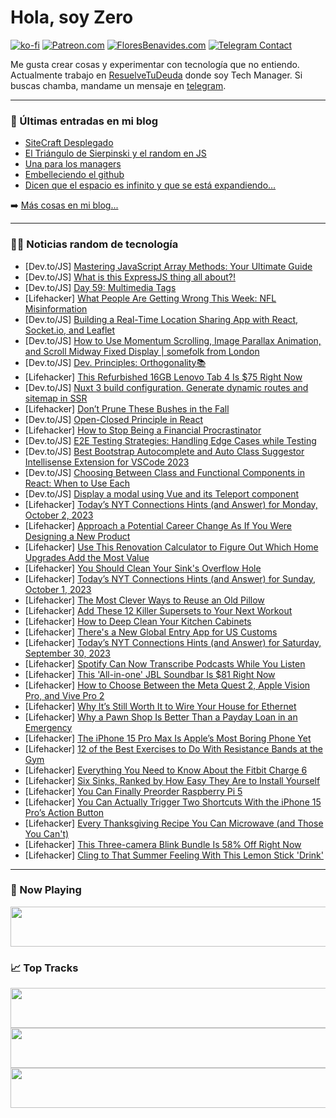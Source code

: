 # Hola, soy Zero

[![ko-fi](https://ko-fi.com/img/githubbutton_sm.svg)](https://ko-fi.com/J3J4N0LUK)
[![Patreon.com](https://img.shields.io/endpoint.svg?url=https%3A%2F%2Fshieldsio-patreon.vercel.app%2Fapi%3Fusername%3Dzerodragon%26type%3Dpatrons&style=for-the-badge)](https://patreon.com/zerodragon)
[![FloresBenavides.com](https://img.shields.io/website?down_message=oops&label=MiBlog&style=for-the-badge&up_message=online&url=https%3A%2F%2Ffloresbenavides.com)](https://floresbenavides.com)
[![Telegram Contact](https://img.shields.io/badge/escr%C3%ADbeme-ZeroDragon-%2326A5E4?style=for-the-badge&logo=telegram)](https://t.me/zerodragon)

Me gusta crear cosas y experimentar con tecnología que no entiendo.
Actualmente trabajo en [ResuelveTuDeuda](http://github.com/resuelve) donde soy Tech Manager.
Si buscas chamba, mandame un mensaje en [telegram](https://t.me/zerodragon).

---

### 📕 Últimas entradas en mi blog
<!-- BLOG-POST-LIST:START -->
- [SiteCraft Desplegado](https://floresbenavides.com/sitecraft-desplegado/)
- [El Triángulo de Sierpinski y el random en JS](https://floresbenavides.com/el-triangulo-de-sierpinski-y-el-random-en-js/)
- [Una para los managers](https://floresbenavides.com/una-para-los-managers/)
- [Embelleciendo el github](https://floresbenavides.com/embelleciendo-el-github/)
- [Dicen que el espacio es infinito y que se está expandiendo…](https://floresbenavides.com/dicen-que-el-espacio-es-infinito-y-que-se-esta-expandiendo/)
<!-- BLOG-POST-LIST:END -->

➡️ [Más cosas en mi blog...](https://floresbenavides.com)

---

### 👨‍💻 Noticias random de tecnología
<!-- TECH-POSTS:START -->
- [Dev.to/JS] [Mastering JavaScript Array Methods: Your Ultimate Guide](https://dev.to/jaimaldullat/mastering-javascript-array-methods-your-ultimate-guide-661)
- [Dev.to/JS] [What is this ExpressJS thing all about?!](https://dev.to/kycodee/what-is-this-expressjs-thing-all-about-3266)
- [Dev.to/JS] [Day 59: Multimedia Tags](https://dev.to/dhrn/day-59-multimedia-tags-542h)
- [Lifehacker] [What People Are Getting Wrong This Week: NFL Misinformation](https://lifehacker.com/what-people-are-getting-wrong-this-week-nfl-misinforma-1850888774)
- [Dev.to/JS] [Building a Real-Time Location Sharing App with React, Socket.io, and Leaflet](https://dev.to/manishmehra/building-a-real-time-location-sharing-app-with-react-socketio-and-leaflet-236l)
- [Dev.to/JS] [How to Use Momentum Scrolling, Image Parallax Animation, and Scroll Midway Fixed Display | somefolk from London](https://dev.to/portfoliotechnics/how-to-use-momentum-scrolling-image-parallax-animation-and-scroll-midway-fixed-display-somefolk-from-london-269h)
- [Dev.to/JS] [Dev. Principles: Orthogonality📚](https://dev.to/frjr17/dev-principles-orthogonality-1gka)
- [Lifehacker] [This Refurbished 16GB Lenovo Tab 4 Is $75 Right Now](https://lifehacker.com/this-refurbished-16gb-lenovo-tab-4-is-75-right-now-1850867001)
- [Dev.to/JS] [Nuxt 3 build configuration. Generate dynamic routes and sitemap in SSR](https://dev.to/kucherol/nuxt-3-build-configuration-generate-dynamic-routes-and-sitemap-in-ssr-3i4l)
- [Lifehacker] [Don’t Prune These Bushes in the Fall](https://lifehacker.com/bushes-to-prune-in-fall-1850887331)
- [Dev.to/JS] [Open-Closed Principle in React](https://dev.to/mikhaelesa/open-closed-principle-in-react-1lgd)
- [Lifehacker] [How to Stop Being a Financial Procrastinator](https://lifehacker.com/are-you-a-financial-procrastinator-1850887300)
- [Dev.to/JS] [E2E Testing Strategies: Handling Edge Cases while Testing](https://dev.to/keploy/e2e-testing-strategies-handling-edge-cases-while-testing-381)
- [Dev.to/JS] [Best Bootstrap Autocomplete and Auto Class Suggestor Intellisense Extension for VSCode 2023](https://dev.to/noobmahbub/best-bootstrap-autocomplete-and-auto-class-suggestor-intellisense-extension-for-vscode-2023-1oa9)
- [Dev.to/JS] [Choosing Between Class and Functional Components in React: When to Use Each](https://dev.to/the2minengineer/choosing-between-class-and-functional-components-in-react-when-to-use-each-46en)
- [Dev.to/JS] [Display a modal using Vue and its Teleport component](https://dev.to/capsulescodes/how-to-display-a-modal-using-vue-and-its-teleport-component-3e45)
- [Lifehacker] [Today’s NYT Connections Hints &lpar;and Answer&rpar; for Monday, October 2, 2023](https://lifehacker.com/nyt-connections-answer-today-october-2-2023-1850886791)
- [Lifehacker] [Approach a Potential Career Change As If You Were Designing a New Product](https://lifehacker.com/approach-a-potential-career-change-as-if-you-were-desig-1850888017)
- [Lifehacker] [Use This Renovation Calculator to Figure Out Which Home Upgrades Add the Most Value](https://lifehacker.com/use-this-renovation-calculator-to-figure-out-which-home-1850888023)
- [Lifehacker] [You Should Clean Your Sink&#39;s Overflow Hole](https://lifehacker.com/you-should-clean-your-sinks-overflow-hole-1850888031)
- [Lifehacker] [Today’s NYT Connections Hints &lpar;and Answer&rpar; for Sunday, October 1, 2023](https://lifehacker.com/nyt-connections-answer-today-october-1-2023-1850886727)
- [Lifehacker] [The Most Clever Ways to Reuse an Old Pillow](https://lifehacker.com/the-most-clever-ways-to-reuse-an-old-pillow-1850887855)
- [Lifehacker] [Add These 12 Killer Supersets to Your Next Workout](https://lifehacker.com/12-killer-supersets-to-add-to-your-next-workout-1849986590)
- [Lifehacker] [How to Deep Clean Your Kitchen Cabinets](https://lifehacker.com/how-to-deep-clean-your-kitchen-cabinets-1850887869)
- [Lifehacker] [There&#39;s a New Global Entry App for US Customs](https://lifehacker.com/theres-a-new-global-entry-app-for-us-customs-1850887880)
- [Lifehacker] [Today’s NYT Connections Hints &lpar;and Answer&rpar; for Saturday, September 30, 2023](https://lifehacker.com/nyt-connections-answer-today-september-30-2023-1850886122)
- [Lifehacker] [Spotify Can Now Transcribe Podcasts While You Listen](https://lifehacker.com/spotify-can-now-transcribe-podcasts-while-you-listen-1850887011)
- [Lifehacker] [This &#39;All-in-one&#39; JBL Soundbar Is $81 Right Now](https://lifehacker.com/this-all-in-one-jbl-soundbar-is-81-right-now-1850888300)
- [Lifehacker] [How to Choose Between the Meta Quest 2, Apple Vision Pro, and Vive Pro 2](https://lifehacker.com/meta-quest-3-vc-apple-vision-pro-vs-vive-pro-2-1850887857)
- [Lifehacker] [Why It’s Still Worth It to Wire Your House for Ethernet](https://lifehacker.com/is-ethernet-still-worth-it-1850887111)
- [Lifehacker] [Why a Pawn Shop Is Better Than a Payday Loan in an Emergency](https://lifehacker.com/why-a-pawn-shop-is-better-than-a-payday-loan-in-an-emer-1850886664)
- [Lifehacker] [The iPhone 15 Pro Max Is Apple’s Most Boring Phone Yet](https://lifehacker.com/iphone-15-pro-max-review-1850887664)
- [Lifehacker] [12 of the Best Exercises to Do With Resistance Bands at the Gym](https://lifehacker.com/12-of-the-best-exercises-to-do-with-resistance-bands-at-1849658908)
- [Lifehacker] [Everything You Need to Know About the Fitbit Charge 6](https://lifehacker.com/fitbit-charge-6-review-1850887582)
- [Lifehacker] [Six Sinks, Ranked by How Easy They Are to Install Yourself](https://lifehacker.com/easiest-sinks-install-1850884571)
- [Lifehacker] [You Can Finally Preorder Raspberry Pi 5](https://lifehacker.com/how-to-preorder-raspberry-pi-5-1850887192)
- [Lifehacker] [You Can Actually Trigger Two Shortcuts With the iPhone 15 Pro’s Action Button](https://lifehacker.com/two-shortcuts-iphone-15-pro-action-button-1850886176)
- [Lifehacker] [Every Thanksgiving Recipe You Can Microwave &lpar;and Those You Can&#39;t&rpar;](https://lifehacker.com/everything-you-can-and-cannot-microwave-on-thanksgiving-1830572421)
- [Lifehacker] [This Three-camera Blink Bundle Is 58% Off Right Now](https://lifehacker.com/this-three-camera-blink-bundle-is-58-off-right-now-1850887133)
- [Lifehacker] [Cling to That Summer Feeling With This Lemon Stick &#39;Drink&#39;](https://lifehacker.com/cling-to-that-summer-feeling-with-this-lemon-stick-drin-1850887254)<!-- TECH-POSTS:END -->

---

### 🎵 Now Playing
<a href="https://spotify-now-playing-dun.vercel.app/now-playing?open"><img src="https://spotify-now-playing-dun.vercel.app/now-playing" width="540" height="64"></a>

### 📈 Top Tracks
<a href="https://spotify-now-playing-dun.vercel.app/top-tracks?i=1&open"><img src="https://spotify-now-playing-dun.vercel.app/top-tracks?i=1" width="540" height="64"></a>
<a href="https://spotify-now-playing-dun.vercel.app/top-tracks?i=2&open"><img src="https://spotify-now-playing-dun.vercel.app/top-tracks?i=2" width="540" height="64"></a>
<a href="https://spotify-now-playing-dun.vercel.app/top-tracks?i=3&open"><img src="https://spotify-now-playing-dun.vercel.app/top-tracks?i=3" width="540" height="64"></a>
